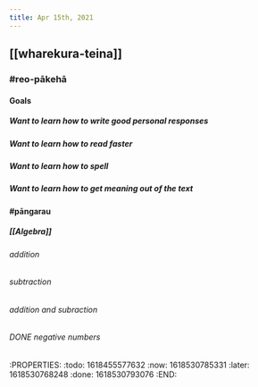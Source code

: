 ```yaml
---
title: Apr 15th, 2021
---
```


## [[wharekura-teina]]
### #reo-pākehā
#### Goals
##### Want to learn how to write good personal responses
##### Want to learn how to read faster
##### Want to learn how to spell
##### Want to learn how to get meaning out of the text
#### #pāngarau
##### [[Algebra]]
###### addition
###### subtraction
###### addition and subraction
###### DONE negative numbers
:PROPERTIES:
:todo: 1618455577632
:now: 1618530785331
:later: 1618530768248
:done: 1618530793076
:END:
######
